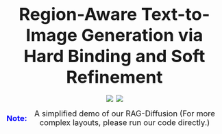 <div>
  <div>
    <div style="display: flex; justify-content: center; align-items: center; text-align: center; font-size: 40px;">
      <b>Region-Aware Text-to-Image Generation via Hard Binding and Soft Refinement</b>
    </div>
    <br>
    <div style="display: flex; justify-content: center; align-items: center;">
        <a href="https://arxiv.org/pdf/2411.06558"><img  src="https://img.shields.io/static/v1?label=Tech%20Report&message=RAG&color=green"></a> &ensp;
        <!-- <a href="https://github.com/NJU-PCALab/RAG-Diffusion"><img  src="https://img.shields.io/static/v1?label=Official%20Website&message=RAG&color=blue"></a> &ensp; -->
        <a href="https://github.com/NJU-PCALab/RAG-Diffusion"><img  src="https://img.shields.io/static/v1?label=Code&message=RAG&color=red"></a> 
    </div>
    <br>
    <div style="display: flex; justify-content: center; align-items: center; text-align: center; font-size: 18px;">
      <strong style="color: blue; font-weight: bold;">Note: </strong>A simplified demo of our RAG-Diffusion (For more complex layouts, please run our code directly.)
      <!-- currently featuring text-to-image functionality. -->
       <!-- Stay tuned for the upcoming repainting feature. -->
    </div>
    <br>
    <!-- <div style="display: flex; justify-content: center; align-items: center; text-align: center; font-size: 20px;">
      <strong style="color: purple; font-weight: bold;">HB_replace: </strong> The times of hard binding
    </div>
    <div style="display: flex; justify-content: center; align-items: center; text-align: center; font-size: 20px;">
      <strong style="color: purple; font-weight: bold;">SR_delta: </strong> Fusion strength of image latent and regional-aware local latent
    </div> -->
  </div>
  
</div>

